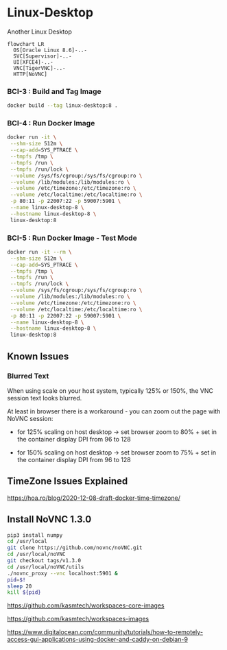 # Linux-Desktop
Another Linux Desktop

```mermaid
flowchart LR
  OS[Oracle Linux 8.6]-..-
  SVC[Supervisor]-..-
  UI[XFCE4]-..-
  VNC[TigerVNC]-..-
  HTTP[NoVNC]
```

### BCI-3 : Build and Tag Image

```sh
docker build --tag linux-desktop:8 .
```



### BCI-4 : Run Docker Image 

```sh
docker run -it \
 --shm-size 512m \
 --cap-add=SYS_PTRACE \
 --tmpfs /tmp \
 --tmpfs /run \
 --tmpfs /run/lock \
 --volume /sys/fs/cgroup:/sys/fs/cgroup:ro \
 --volume /lib/modules:/lib/modules:ro \
 --volume /etc/timezone:/etc/timezone:ro \
 --volume /etc/localtime:/etc/localtime:ro \
 -p 80:11 -p 22007:22 -p 59007:5901 \
 --name linux-desktop-8 \
 --hostname linux-desktop-8 \
 linux-desktop:8
```

### BCI-5 : Run Docker Image - Test Mode

```sh
docker run -it --rm \
 --shm-size 512m \
 --cap-add=SYS_PTRACE \
 --tmpfs /tmp \
 --tmpfs /run \
 --tmpfs /run/lock \
 --volume /sys/fs/cgroup:/sys/fs/cgroup:ro \
 --volume /lib/modules:/lib/modules:ro \
 --volume /etc/timezone:/etc/timezone:ro \
 --volume /etc/localtime:/etc/localtime:ro \
 -p 80:11 -p 22007:22 -p 59007:5901 \
 --name linux-desktop-8 \
 --hostname linux-desktop-8 \
 linux-desktop:8
```



## Known Issues

### Blurred Text

When using scale on your host system, typically 125% or 150%, the VNC session text looks blurred.

At least in browser there is a workaround - you can zoom out the page with NoVNC session:

* for 125% scaling on host desktop -> set browser zoom to 80% + set in the container display DPI from 96 to 128

* for 150% scaling on host desktop -> set browser zoom to 75% + set in the container display DPI from 96 to 128

  

## TimeZone Issues Explained



https://hoa.ro/blog/2020-12-08-draft-docker-time-timezone/



## Install NoVNC 1.3.0

```sh
pip3 install numpy
cd /usr/local
git clone https://github.com/novnc/noVNC.git
cd /usr/local/noVNC
git checkout tags/v1.3.0
cd /usr/local/noVNC/utils
./novnc_proxy --vnc localhost:5901 &
pid=$!
sleep 20
kill ${pid}
```



https://github.com/kasmtech/workspaces-core-images



https://github.com/kasmtech/workspaces-images



https://www.digitalocean.com/community/tutorials/how-to-remotely-access-gui-applications-using-docker-and-caddy-on-debian-9

